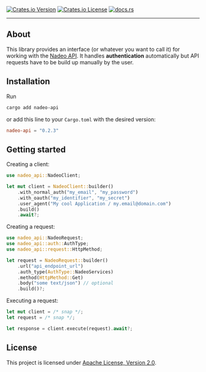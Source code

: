 [![Crates.io Version](https://img.shields.io/crates/v/nadeo-api)](https://crates.io/crates/nadeo-api)
[![Crates.io License](https://img.shields.io/crates/l/nadeo-api)](./LICENSE)
[![docs.rs](https://img.shields.io/docsrs/nadeo-api)](https://docs.rs/nadeo-api/)

---

About
---
This library provides an interface (or whatever you want to call it) for working with the [Nadeo API](https://webservices.openplanet.dev/). It handles **authentication** automatically but API requests have to be build up manually by the user.

Installation
---

Run
```sh
cargo add nadeo-api
```

or add this line to your `Cargo.toml` with the desired version:
```toml
nadeo-api = "0.2.3"
```

Getting started
---

Creating a client:

```rust
use nadeo_api::NadeoClient;

let mut client = NadeoClient::builder()
    .with_normal_auth("my_email", "my_password")
    .with_oauth("my_identifier", "my_secret")
    .user_agent("My cool Application / my.email@domain.com")
    .build()
    .await?;
```

Creating a request:

```rust
use nadeo_api::NadeoRequest;
use nadeo_api::auth::AuthType;
use nadeo_api::request::HttpMethod;

let request = NadeoRequest::builder()
    .url("api_endpoint_url")
    .auth_type(AuthType::NadeoServices)
    .method(HttpMethod::Get)
    .body("some text/json") // optional
    .build()?;
```

Executing a request:

```rust
let mut client = /* snap */;
let request = /* snap */;

let response = client.execute(request).await?;
```

License
---

This project is licensed under [Apache License, Version 2.0](https://www.apache.org/licenses/LICENSE-2.0).